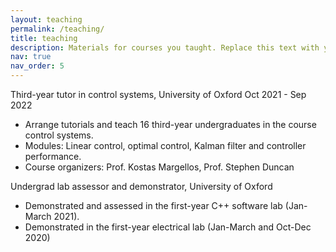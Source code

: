 ```yaml
---
layout: teaching
permalink: /teaching/
title: teaching
description: Materials for courses you taught. Replace this text with your description.
nav: true
nav_order: 5
---
```




Third-year tutor in control systems, University of Oxford 			      Oct 2021 - Sep 2022
+ Arrange tutorials and teach 16 third-year undergraduates in the course control systems.
+ Modules: Linear control, optimal control, Kalman filter and controller performance.
+ Course organizers: Prof. Kostas Margellos, Prof. Stephen Duncan

Undergrad lab assessor and demonstrator, University of Oxford               
+ Demonstrated and assessed in the first-year C++ software lab (Jan-March 2021). 
+ Demonstrated in the first-year electrical lab (Jan-March and Oct-Dec 2020) 
